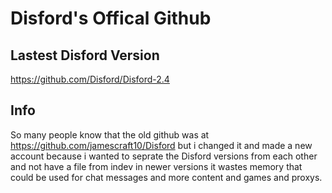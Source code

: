 # Disford's Offical Github

## Lastest Disford Version
https://github.com/Disford/Disford-2.4

## Info
So many people know that the old github was at https://github.com/jamescraft10/Disford but i changed it and made a new account because i wanted to seprate the Disford versions from each other and not have a file from indev in newer versions it wastes memory that could be used for chat messages and more content and games and proxys.
